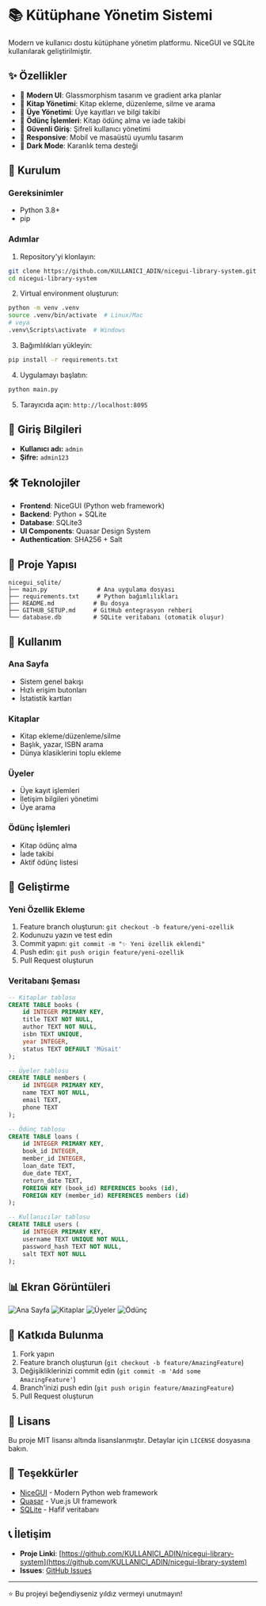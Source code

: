 # 📚 Kütüphane Yönetim Sistemi

Modern ve kullanıcı dostu kütüphane yönetim platformu. NiceGUI ve SQLite kullanılarak geliştirilmiştir.

## ✨ Özellikler

- 🎨 **Modern UI**: Glassmorphism tasarım ve gradient arka planlar
- 📖 **Kitap Yönetimi**: Kitap ekleme, düzenleme, silme ve arama
- 👥 **Üye Yönetimi**: Üye kayıtları ve bilgi takibi
- 🔄 **Ödünç İşlemleri**: Kitap ödünç alma ve iade takibi
- 🔐 **Güvenli Giriş**: Şifreli kullanıcı yönetimi
- 📱 **Responsive**: Mobil ve masaüstü uyumlu tasarım
- 🌙 **Dark Mode**: Karanlık tema desteği

## 🚀 Kurulum

### Gereksinimler
- Python 3.8+
- pip

### Adımlar
1. Repository'yi klonlayın:
```bash
git clone https://github.com/KULLANICI_ADIN/nicegui-library-system.git
cd nicegui-library-system
```

2. Virtual environment oluşturun:
```bash
python -m venv .venv
source .venv/bin/activate  # Linux/Mac
# veya
.venv\Scripts\activate  # Windows
```

3. Bağımlılıkları yükleyin:
```bash
pip install -r requirements.txt
```

4. Uygulamayı başlatın:
```bash
python main.py
```

5. Tarayıcıda açın: `http://localhost:8095`

## 🔑 Giriş Bilgileri

- **Kullanıcı adı:** `admin`
- **Şifre:** `admin123`

## 🛠️ Teknolojiler

- **Frontend**: NiceGUI (Python web framework)
- **Backend**: Python + SQLite
- **Database**: SQLite3
- **UI Components**: Quasar Design System
- **Authentication**: SHA256 + Salt

## 📁 Proje Yapısı

```
nicegui_sqlite/
├── main.py              # Ana uygulama dosyası
├── requirements.txt     # Python bağımlılıkları
├── README.md           # Bu dosya
├── GITHUB_SETUP.md     # GitHub entegrasyon rehberi
└── database.db         # SQLite veritabanı (otomatik oluşur)
```

## 🎯 Kullanım

### Ana Sayfa
- Sistem genel bakışı
- Hızlı erişim butonları
- İstatistik kartları

### Kitaplar
- Kitap ekleme/düzenleme/silme
- Başlık, yazar, ISBN arama
- Dünya klasiklerini toplu ekleme

### Üyeler
- Üye kayıt işlemleri
- İletişim bilgileri yönetimi
- Üye arama

### Ödünç İşlemleri
- Kitap ödünç alma
- İade takibi
- Aktif ödünç listesi

## 🔧 Geliştirme

### Yeni Özellik Ekleme
1. Feature branch oluşturun: `git checkout -b feature/yeni-ozellik`
2. Kodunuzu yazın ve test edin
3. Commit yapın: `git commit -m "✨ Yeni özellik eklendi"`
4. Push edin: `git push origin feature/yeni-ozellik`
5. Pull Request oluşturun

### Veritabanı Şeması
```sql
-- Kitaplar tablosu
CREATE TABLE books (
    id INTEGER PRIMARY KEY,
    title TEXT NOT NULL,
    author TEXT NOT NULL,
    isbn TEXT UNIQUE,
    year INTEGER,
    status TEXT DEFAULT 'Müsait'
);

-- Üyeler tablosu
CREATE TABLE members (
    id INTEGER PRIMARY KEY,
    name TEXT NOT NULL,
    email TEXT,
    phone TEXT
);

-- Ödünç tablosu
CREATE TABLE loans (
    id INTEGER PRIMARY KEY,
    book_id INTEGER,
    member_id INTEGER,
    loan_date TEXT,
    due_date TEXT,
    return_date TEXT,
    FOREIGN KEY (book_id) REFERENCES books (id),
    FOREIGN KEY (member_id) REFERENCES members (id)
);

-- Kullanıcılar tablosu
CREATE TABLE users (
    id INTEGER PRIMARY KEY,
    username TEXT UNIQUE NOT NULL,
    password_hash TEXT NOT NULL,
    salt TEXT NOT NULL
);
```

## 📊 Ekran Görüntüleri

![Ana Sayfa](screenshots/main-page.png)
![Kitaplar](screenshots/books.png)
![Üyeler](screenshots/members.png)
![Ödünç](screenshots/loans.png)

## 🤝 Katkıda Bulunma

1. Fork yapın
2. Feature branch oluşturun (`git checkout -b feature/AmazingFeature`)
3. Değişikliklerinizi commit edin (`git commit -m 'Add some AmazingFeature'`)
4. Branch'inizi push edin (`git push origin feature/AmazingFeature`)
5. Pull Request oluşturun

## 📝 Lisans

Bu proje MIT lisansı altında lisanslanmıştır. Detaylar için `LICENSE` dosyasına bakın.

## 🙏 Teşekkürler

- [NiceGUI](https://nicegui.io/) - Modern Python web framework
- [Quasar](https://quasar.dev/) - Vue.js UI framework
- [SQLite](https://www.sqlite.org/) - Hafif veritabanı

## 📞 İletişim

- **Proje Linki**: [https://github.com/KULLANICI_ADIN/nicegui-library-system](https://github.com/KULLANICI_ADIN/nicegui-library-system)
- **Issues**: [GitHub Issues](https://github.com/KULLANICI_ADIN/nicegui-library-system/issues)

---

⭐ Bu projeyi beğendiyseniz yıldız vermeyi unutmayın!
